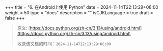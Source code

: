 +++
title = "6. 在Android上使用 Python"
date = 2024-11-14T22:13:29+08:00
weight = 50
type = "docs"
description = ""
isCJKLanguage = true
draft = false
+++

> 原文: [https://docs.python.org/zh-cn/3.13/using/android.html](https://docs.python.org/zh-cn/3.13/using/android.html)
>
> 收录该文档的时间：`2024-11-14T22:13:29+08:00`
